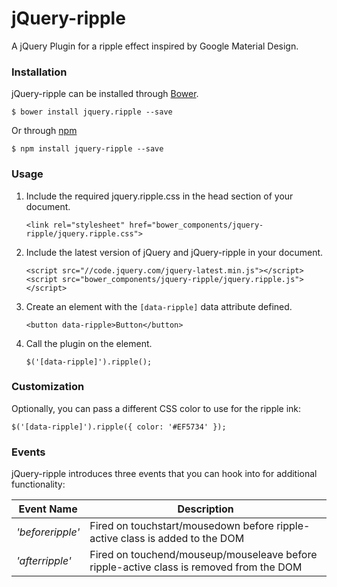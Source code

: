 jQuery-ripple
=============

A jQuery Plugin for a ripple effect inspired by Google Material Design.

### Installation

jQuery-ripple can be installed through [Bower](http://bower.io/).

    $ bower install jquery.ripple --save

Or through [npm](https://docs.npmjs.com/)
    
    $ npm install jquery-ripple --save

### Usage

1. Include the required jquery.ripple.css in the head section of your document.

    ```
    <link rel="stylesheet" href="bower_components/jquery-ripple/jquery.ripple.css">
    ```
2. Include the latest version of jQuery and jQuery-ripple in your document.

    ```
    <script src="//code.jquery.com/jquery-latest.min.js"></script>
    <script src="bower_components/jquery-ripple/jquery.ripple.js"></script>
    ```
3. Create an element with the `[data-ripple]` data attribute defined.

    ```
    <button data-ripple>Button</button>
    ```
4. Call the plugin on the element.

    ```
    $('[data-ripple]').ripple();
    ```

### Customization

Optionally, you can pass a different CSS color to use for the ripple ink:

```
$('[data-ripple]').ripple({ color: '#EF5734' });
```

### Events

jQuery-ripple introduces three events that you can hook into for additional functionality:

| Event Name | Description |
|----------------|-----------------------------------------------------------------------------------------------------|
| *'beforeripple'* | Fired on touchstart/mousedown before ripple-active class is added to the DOM |
| *'afterripple'* | Fired on touchend/mouseup/mouseleave before ripple-active class is removed from the DOM |
